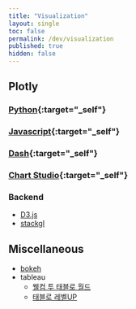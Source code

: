 ```yaml
---
title: "Visualization"
layout: single
toc: false
permalink: /dev/visualization
published: true
hidden: false
---
```


<head>
  <base target="_blank">
</head>



## Plotly

### [Python](/dev/visualization/plotly/python){:target="_self"}

### [Javascript](/dev/visualization/plotly/javascript){:target="_self"}

### [Dash](/dev/visualization/plotly/dash){:target="_self"}

### [Chart Studio](/dev/visualization/plotly/chart_studio){:target="_self"}

### Backend

- [D3.js](https://d3js.org/)
- [stackgl](http://stack.gl/)



## Miscellaneous

- [bokeh](https://docs.bokeh.org/en/latest/index.html)
- tableau
  - [웰컴 투 태블로 월드](https://inf.run/UXAc)
  - [태블로 레벨UP](https://inf.run/uefc)